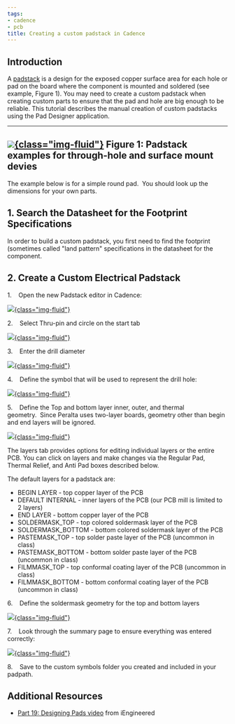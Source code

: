 ```yaml
---
tags:
- cadence
- pcb
title: Creating a custom padstack in Cadence
---
```


## Introduction

A [padstack](https://www.speedingedge.com/PDF-Files/anatomy%20of%20a%20plated%20hole.pdf) is a design for the exposed copper surface area for each hole or pad on the board where the component is mounted and soldered (see example, Figure 1). You may need to create a custom padstack when creating custom parts to ensure that the pad and hole are big enough to be reliable. This tutorial describes the manual creation of custom padstacks using the Pad Designer application.

  ------------------------------------------------------------------------------
   [![](/figures/figure_065.jpg){class="img-fluid"}](/larger/image0083.jpg)
      Figure 1: Padstack examples for through-hole and surface mount devies
  ------------------------------------------------------------------------------

The example below is for a simple round pad.  You should look up the dimensions for your own parts.

## 1. Search the Datasheet for the Footprint Specifications

In order to build a custom padstack, you first need to find the footprint (sometimes called "land pattern" specifications in the datasheet for the component. 

## 2. Create a Custom Electrical Padstack

1.    Open the new Padstack editor in Cadence:

[![](/figures/PadstackEditorSearch.png){class="img-fluid"}](/figures/PadstackEditorSearch.png)

2.    Select Thru-pin and circle on the start tab

[![](/figures/figure_306.png){class="img-fluid"}](/larger/image0085.png)

3.    Enter the drill diameter

[![](/figures/figure_307.png){class="img-fluid"}](/larger/image0086.png)

4.    Define the symbol that will be used to represent the drill hole:

[![](/figures/figure_308.png){class="img-fluid"}](/larger/image0087.png)

5.    Define the Top and bottom layer inner, outer, and thermal geometry.  Since Peralta uses two-layer boards, geometry other than begin and end layers will be ignored.

[![](/figures/figure_309.png){class="img-fluid"}](/larger/image0088.png)

The layers tab provides options for editing individual layers or the entire PCB. You can click on layers and make changes via the Regular Pad, Thermal Relief, and Anti Pad boxes described below.

The default layers for a padstack are:

-   BEGIN LAYER - top copper layer of the PCB
-   DEFAULT INTERNAL - inner layers of the PCB (our PCB mill is limited to 2 layers)
-   END LAYER - bottom copper layer of the PCB
-   SOLDERMASK_TOP - top colored soldermask layer of the PCB
-   SOLDERMASK_BOTTOM - bottom colored soldermask layer of the PCB
-   PASTEMASK_TOP - top solder paste layer of the PCB (uncommon in class)
-   PASTEMASK_BOTTOM - bottom solder paste layer of the PCB (uncommon in class)
-   FILMMASK_TOP - top conformal coating layer of the PCB (uncommon in class)
-   FILMMASK_BOTTOM - bottom conformal coating layer of the PCB (uncommon in class)

6.    Define the soldermask geometry for the top and bottom layers

[![](/figures/figure_310.png){class="img-fluid"}](/larger/image0089.png)

7.    Look through the summary page to ensure everything was entered correctly:

[![](/figures/figure_311.png){class="img-fluid"}](/larger/image0090.png)

8.    Save to the custom symbols folder you created and included in your padpath.

## Additional Resources

-   [Part 19: Designing Pads video](https://www.youtube.com/watch?v=SMYi7eS94J8) from iEngineered
